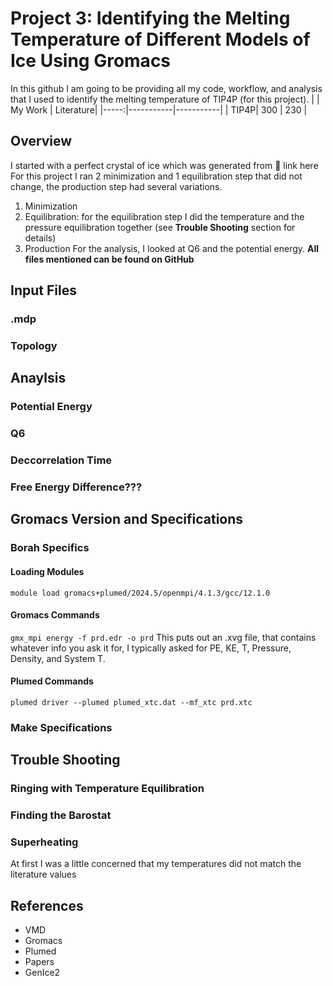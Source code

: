 # Project 3: Identifying the Melting Temperature of Different Models of Ice Using Gromacs
In this github I am going to be providing all my code, workflow, and analysis that I used to identify the melting temperature of TIP4P (for this project).
|      | My Work   | Literature|
|-----:|-----------|-----------|
| TIP4P| 300       | 230       |

## Overview
I started with a perfect crystal of ice which was generated from 🚨 link here
For this project I ran 2 minimization and 1 equilibration step that did not change, the production step had several variations. 
1. Minimization
2. Equilibration: for the equilibration step I did the temperature and the pressure equilibration together (see **Trouble Shooting** section for details)
3. Production
For the analysis, I looked at Q6 and the potential energy.
**All files mentioned can be found on GitHub**

## Input Files
### .mdp
### Topology

## Anaylsis
### Potential Energy
### Q6

### Deccorrelation Time
### Free Energy Difference???

## Gromacs Version and Specifications
### Borah Specifics
#### Loading Modules
`module load gromacs+plumed/2024.5/openmpi/4.1.3/gcc/12.1.0`
#### Gromacs Commands
`gmx_mpi energy -f prd.edr -o prd`
This puts out an .xvg file, that contains whatever info you ask it for, I typically asked for PE, KE, T, Pressure, Density, and System T.
#### Plumed Commands
`plumed driver --plumed plumed_xtc.dat --mf_xtc prd.xtc`
### Make Specifications
### 

## Trouble Shooting
### Ringing with Temperature Equilibration
### Finding the Barostat
### Superheating
At first I was a little concerned that my temperatures did not match the literature values

## References
* VMD
* Gromacs
* Plumed
* Papers
* GenIce2
